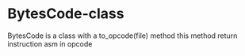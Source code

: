 # BytesCode-class
BytesCode is a class with a to_opcode(file) method this method return instruction asm in opcode
